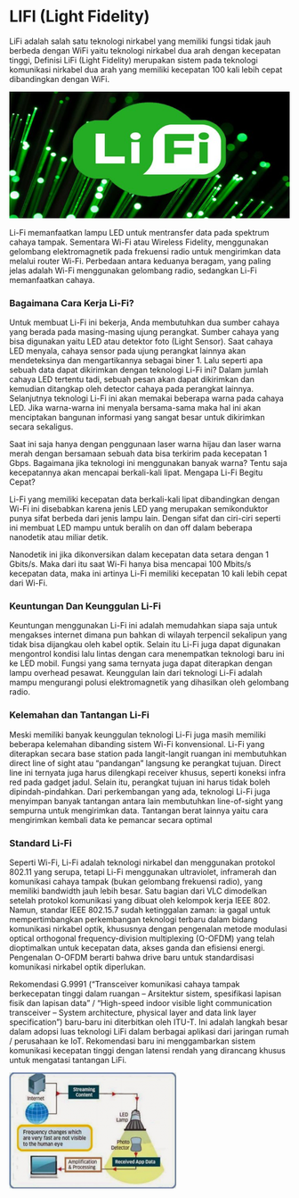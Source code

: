 # **LIFI (Light Fidelity)**

LiFi adalah salah satu teknologi nirkabel yang memiliki fungsi tidak jauh berbeda dengan WiFi yaitu teknologi nirkabel dua arah dengan kecepatan tinggi, Definisi LiFi (Light Fidelity) merupakan sistem pada teknologi komunikasi nirkabel dua arah yang memiliki kecepatan 100 kali lebih cepat dibandingkan dengan WiFi.



![Image](lifi.jpg)

Li-Fi memanfaatkan lampu LED untuk mentransfer data pada spektrum cahaya tampak. Sementara Wi-Fi atau Wireless Fidelity, menggunakan gelombang elektromagnetik pada frekuensi radio untuk mengirimkan data melalui router Wi-Fi. Perbedaan antara keduanya beragam, yang paling jelas adalah Wi-Fi menggunakan gelombang radio, sedangkan Li-Fi memanfaatkan cahaya.


### Bagaimana Cara Kerja Li-Fi?

Untuk membuat Li-Fi ini bekerja, Anda membutuhkan dua sumber cahaya yang berada pada masing-masing ujung perangkat. Sumber cahaya yang bisa digunakan yaitu LED atau detektor foto (Light Sensor). Saat cahaya LED menyala, cahaya sensor pada ujung perangkat lainnya akan mendeteksinya dan mengartikannya sebagai biner 1.
Lalu seperti apa sebuah data dapat dikirimkan dengan teknologi Li-Fi ini? Dalam jumlah cahaya LED tertentu tadi, sebuah pesan akan dapat dikirimkan dan kemudian ditangkap oleh detector cahaya pada perangkat lainnya.
Selanjutnya teknologi Li-Fi ini akan memakai beberapa warna pada cahaya LED. Jika warna-warna ini menyala bersama-sama maka hal ini akan menciptakan bangunan informasi yang sangat besar untuk dikirimkan secara sekaligus.

Saat ini saja hanya dengan penggunaan laser warna hijau dan laser warna merah dengan bersamaan sebuah data bisa terkirim pada kecepatan 1 Gbps. Bagaimana jika teknologi ini menggunakan banyak warna? Tentu saja kecepatannya akan mencapai berkali-kali lipat.
Mengapa Li-Fi Begitu Cepat?

Li-Fi yang memiliki kecepatan data berkali-kali lipat dibandingkan dengan Wi-Fi ini disebabkan karena jenis LED yang merupakan semikonduktor punya sifat berbeda dari jenis lampu lain. Dengan sifat dan ciri-ciri seperti ini membuat LED mampu untuk beralih on dan off dalam beberapa nanodetik atau miliar detik.

Nanodetik ini jika dikonversikan dalam kecepatan data setara dengan 1 Gbits/s. Maka dari itu saat Wi-Fi hanya bisa mencapai 100 Mbits/s kecepatan data, maka ini artinya Li-Fi memiliki kecepatan 10 kali lebih cepat dari Wi-Fi.

### Keuntungan Dan Keunggulan Li-Fi

Keuntungan menggunakan Li-Fi ini adalah memudahkan siapa saja untuk mengakses internet dimana pun bahkan di wilayah terpencil sekalipun yang tidak bisa dijangkau oleh kabel optik. Selain itu Li-Fi juga dapat digunakan mengontrol kondisi lalu lintas dengan cara menempatkan teknologi baru ini ke LED mobil.
Fungsi yang sama ternyata juga dapat diterapkan dengan lampu overhead pesawat. Keunggulan lain dari teknologi Li-Fi adalah mampu mengurangi polusi elektromagnetik yang dihasilkan oleh gelombang radio.

### Kelemahan dan Tantangan Li-Fi

Meski memiliki banyak keunggulan teknologi Li-Fi juga masih memiliki beberapa kelemahan dibanding sistem Wi-Fi konvensional. Li-Fi yang diterapkan secara base station pada langit-langit ruangan ini membutuhkan direct line of sight atau “pandangan” langsung ke perangkat tujuan. Direct line ini ternyata juga harus dilengkapi receiver khusus, seperti koneksi infra red pada gadget jadul.
Selain itu, perangkat tujuan ini harus tidak boleh dipindah-pindahkan. Dari perkembangan yang ada, teknologi Li-Fi juga menyimpan banyak tantangan antara lain membutuhkan line-of-sight yang sempurna untuk mengirimkan data. Tantangan berat lainnya yaitu cara mengirimkan kembali data ke pemancar secara optimal

### Standard Li-Fi

Seperti Wi-Fi, Li-Fi adalah teknologi nirkabel dan menggunakan protokol 802.11 yang serupa, tetapi Li-Fi menggunakan ultraviolet, inframerah dan komunikasi cahaya tampak (bukan gelombang frekuensi radio), yang memiliki bandwidth jauh lebih besar. Satu bagian dari VLC dimodelkan setelah protokol komunikasi yang dibuat oleh kelompok kerja IEEE 802. Namun, standar IEEE 802.15.7 sudah ketinggalan zaman: ia gagal untuk mempertimbangkan perkembangan teknologi terbaru dalam bidang komunikasi nirkabel optik, khususnya dengan pengenalan metode modulasi optical orthogonal frequency-division multiplexing (O-OFDM) yang telah dioptimalkan untuk kecepatan data, akses ganda dan efisiensi energi. Pengenalan O-OFDM berarti bahwa drive baru untuk standardisasi komunikasi nirkabel optik diperlukan.

Rekomendasi G.9991 (“Transceiver komunikasi cahaya tampak berkecepatan tinggi dalam ruangan – Arsitektur sistem, spesifikasi lapisan fisik dan lapisan data” / “High-speed indoor visible light communication transceiver – System architecture, physical layer and data link layer specification”) baru-baru ini diterbitkan oleh ITU-T. Ini adalah langkah besar dalam adopsi luas teknologi LiFi dalam berbagai aplikasi dari jaringan rumah / perusahaan ke IoT. Rekomendasi baru ini menggambarkan sistem komunikasi kecepatan tinggi dengan latensi rendah yang dirancang khusus untuk mengatasi tantangan LiFi.

![Image](Cara-Kerja-LiFi-300x208.png)
